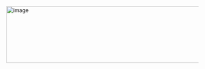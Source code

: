 <img width="994" height="150" alt="image" src="https://github.com/user-attachments/assets/b36b2834-e10c-4a4a-bd0a-db6662bba024" />
